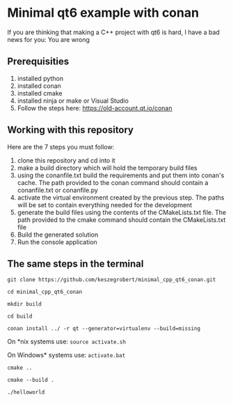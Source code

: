 # Minimal qt6 example with conan

If you are thinking that making a C++ project with qt6 is hard, I have a bad news for you: You are wrong

## Prerequisities

1. installed python
2. installed conan
3. installed cmake
4. installed ninja or make or Visual Studio
5. Follow the steps here: https://old-account.qt.io/conan 

## Working with this repository

Here are the 7 steps you must follow:

1. clone this repository and cd into it
2. make a build directory which will hold the temporary build files
3. using the conanfile.txt build the requirements and put them into conan's cache. 
The path provided to the conan command should contain a conanfile.txt or conanfile.py
4. activate the virtual environment created by the previous step. The paths will be set to contain everything needed for the development
5. generate the build files using the contents of the CMakeLists.txt file. The path provided to the cmake command should contain the CMakeLists.txt file
6. Build the generated solution
7. Run the console application

## The same steps in the terminal

```git clone https://github.com/keszegrobert/minimal_cpp_qt6_conan.git```

```cd minimal_cpp_qt6_conan```

```mkdir build```

```cd build```

```conan install ../ -r qt --generator=virtualenv --build=missing```

On *nix systems use: ```source activate.sh```

On Windows* systems use: ```activate.bat```

```cmake ..```

```cmake --build .```

```./helloworld```
